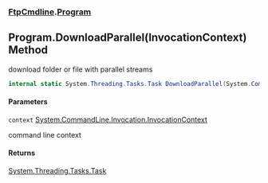 ### [FtpCmdline](FtpCmdline.md 'FtpCmdline').[Program](Program.md 'FtpCmdline.Program')

## Program.DownloadParallel(InvocationContext) Method

download folder or file with parallel streams

```csharp
internal static System.Threading.Tasks.Task DownloadParallel(System.CommandLine.Invocation.InvocationContext context);
```
#### Parameters

<a name='FtpCmdline.Program.DownloadParallel(System.CommandLine.Invocation.InvocationContext).context'></a>

`context` [System.CommandLine.Invocation.InvocationContext](https://docs.microsoft.com/en-us/dotnet/api/System.CommandLine.Invocation.InvocationContext 'System.CommandLine.Invocation.InvocationContext')

command line context

#### Returns
[System.Threading.Tasks.Task](https://docs.microsoft.com/en-us/dotnet/api/System.Threading.Tasks.Task 'System.Threading.Tasks.Task')